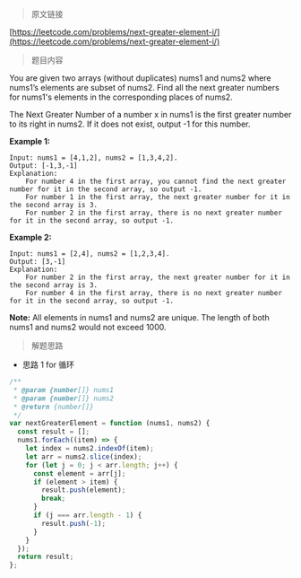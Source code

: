 <!--
 * @Author: FBB
 * @Date: 2020-04-27 15:29:31
 * @LastEditors: FBB
 * @LastEditTime: 2020-04-27 15:31:38
 * @Description:
 -->

> 原文链接

[https://leetcode.com/problems/next-greater-element-i/](https://leetcode.com/problems/next-greater-element-i/)

> 题目内容

You are given two arrays (without duplicates) nums1 and nums2 where nums1’s elements are subset of nums2. Find all the next greater numbers for nums1's elements in the corresponding places of nums2.

The Next Greater Number of a number x in nums1 is the first greater number to its right in nums2. If it does not exist, output -1 for this number.

**Example 1:**

```
Input: nums1 = [4,1,2], nums2 = [1,3,4,2].
Output: [-1,3,-1]
Explanation:
    For number 4 in the first array, you cannot find the next greater number for it in the second array, so output -1.
    For number 1 in the first array, the next greater number for it in the second array is 3.
    For number 2 in the first array, there is no next greater number for it in the second array, so output -1.
```

**Example 2:**

```
Input: nums1 = [2,4], nums2 = [1,2,3,4].
Output: [3,-1]
Explanation:
    For number 2 in the first array, the next greater number for it in the second array is 3.
    For number 4 in the first array, there is no next greater number for it in the second array, so output -1.
```

**Note:**
All elements in nums1 and nums2 are unique.
The length of both nums1 and nums2 would not exceed 1000.

> 解题思路

- 思路 1
  for 循环

```js
/**
 * @param {number[]} nums1
 * @param {number[]} nums2
 * @return {number[]}
 */
var nextGreaterElement = function (nums1, nums2) {
  const result = [];
  nums1.forEach((item) => {
    let index = nums2.indexOf(item);
    let arr = nums2.slice(index);
    for (let j = 0; j < arr.length; j++) {
      const element = arr[j];
      if (element > item) {
        result.push(element);
        break;
      }
      if (j === arr.length - 1) {
        result.push(-1);
      }
    }
  });
  return result;
};
```
